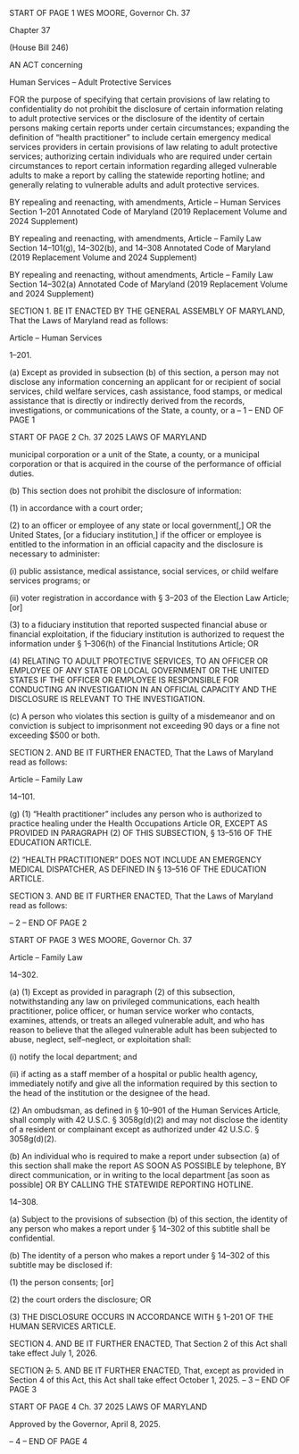 START OF PAGE 1
WES MOORE, Governor Ch. 37

Chapter 37

(House Bill 246)

AN ACT concerning

Human Services – Adult Protective Services

FOR the purpose of specifying that certain provisions of law relating to confidentiality do
not prohibit the disclosure of certain information relating to adult protective services
or the disclosure of the identity of certain persons making certain reports under
certain circumstances; expanding the definition of “health practitioner” to include
certain emergency medical services providers in certain provisions of law relating to
adult protective services; authorizing certain individuals who are required under
certain circumstances to report certain information regarding alleged vulnerable
adults to make a report by calling the statewide reporting hotline; and generally
relating to vulnerable adults and adult protective services.

BY repealing and reenacting, with amendments,
Article – Human Services
Section 1–201
Annotated Code of Maryland
(2019 Replacement Volume and 2024 Supplement)

BY repealing and reenacting, with amendments,
Article – Family Law
Section 14–101(g), 14–302(b), and 14–308
Annotated Code of Maryland
(2019 Replacement Volume and 2024 Supplement)

BY repealing and reenacting, without amendments,
Article – Family Law
Section 14–302(a)
Annotated Code of Maryland
(2019 Replacement Volume and 2024 Supplement)

SECTION 1. BE IT ENACTED BY THE GENERAL ASSEMBLY OF MARYLAND,
That the Laws of Maryland read as follows:

Article – Human Services

1–201.

(a) Except as provided in subsection (b) of this section, a person may not disclose
any information concerning an applicant for or recipient of social services, child welfare
services, cash assistance, food stamps, or medical assistance that is directly or indirectly
derived from the records, investigations, or communications of the State, a county, or a
– 1 –
END OF PAGE 1

START OF PAGE 2
Ch. 37 2025 LAWS OF MARYLAND

municipal corporation or a unit of the State, a county, or a municipal corporation or that is
acquired in the course of the performance of official duties.

(b) This section does not prohibit the disclosure of information:

(1) in accordance with a court order;

(2) to an officer or employee of any state or local government[,] OR the
United States, [or a fiduciary institution,] if the officer or employee is entitled to the
information in an official capacity and the disclosure is necessary to administer:

(i) public assistance, medical assistance, social services, or child
welfare services programs; or

(ii) voter registration in accordance with § 3–203 of the Election Law
Article; [or]

(3) to a fiduciary institution that reported suspected financial abuse or
financial exploitation, if the fiduciary institution is authorized to request the information
under § 1–306(h) of the Financial Institutions Article; OR

(4) RELATING TO ADULT PROTECTIVE SERVICES, TO AN OFFICER OR
EMPLOYEE OF ANY STATE OR LOCAL GOVERNMENT OR THE UNITED STATES IF THE
OFFICER OR EMPLOYEE IS RESPONSIBLE FOR CONDUCTING AN INVESTIGATION IN
AN OFFICIAL CAPACITY AND THE DISCLOSURE IS RELEVANT TO THE INVESTIGATION.

(c) A person who violates this section is guilty of a misdemeanor and on conviction
is subject to imprisonment not exceeding 90 days or a fine not exceeding $500 or both.

SECTION 2. AND BE IT FURTHER ENACTED, That the Laws of Maryland read
as follows:

Article – Family Law

14–101.

(g) (1) “Health practitioner” includes any person who is authorized to practice
healing under the Health Occupations Article OR, EXCEPT AS PROVIDED IN PARAGRAPH
(2) OF THIS SUBSECTION, § 13–516 OF THE EDUCATION ARTICLE.

(2) “HEALTH PRACTITIONER” DOES NOT INCLUDE AN EMERGENCY
MEDICAL DISPATCHER, AS DEFINED IN § 13–516 OF THE EDUCATION ARTICLE.

SECTION 3. AND BE IT FURTHER ENACTED, That the Laws of Maryland read
as follows:

– 2 –
END OF PAGE 2

START OF PAGE 3
WES MOORE, Governor Ch. 37

Article – Family Law

14–302.

(a) (1) Except as provided in paragraph (2) of this subsection, notwithstanding
any law on privileged communications, each health practitioner, police officer, or human
service worker who contacts, examines, attends, or treats an alleged vulnerable adult, and
who has reason to believe that the alleged vulnerable adult has been subjected to abuse,
neglect, self–neglect, or exploitation shall:

(i) notify the local department; and

(ii) if acting as a staff member of a hospital or public health agency,
immediately notify and give all the information required by this section to the head of the
institution or the designee of the head.

(2) An ombudsman, as defined in § 10–901 of the Human Services Article,
shall comply with 42 U.S.C. § 3058g(d)(2) and may not disclose the identity of a resident or
complainant except as authorized under 42 U.S.C. § 3058g(d)(2).

(b) An individual who is required to make a report under subsection (a) of this
section shall make the report AS SOON AS POSSIBLE by telephone, BY direct
communication, or in writing to the local department [as soon as possible] OR BY CALLING
THE STATEWIDE REPORTING HOTLINE.

14–308.

(a) Subject to the provisions of subsection (b) of this section, the identity of any
person who makes a report under § 14–302 of this subtitle shall be confidential.

(b) The identity of a person who makes a report under § 14–302 of this subtitle
may be disclosed if:

(1) the person consents; [or]

(2) the court orders the disclosure; OR

(3) THE DISCLOSURE OCCURS IN ACCORDANCE WITH § 1–201 OF THE
HUMAN SERVICES ARTICLE.

SECTION 4. AND BE IT FURTHER ENACTED, That Section 2 of this Act shall take
effect July 1, 2026.

SECTION ~~2.~~ 5. AND BE IT FURTHER ENACTED, That, except as provided in
Section 4 of this Act, this Act shall take effect October 1, 2025.
– 3 –
END OF PAGE 3

START OF PAGE 4
Ch. 37 2025 LAWS OF MARYLAND

Approved by the Governor, April 8, 2025.

– 4 –
END OF PAGE 4